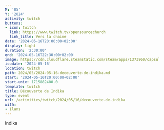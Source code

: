 ```yaml
---
M: '05'
Y: '2024'
activity: twitch
buttons:
- icon: twitch
  link: https://www.twitch.tv/opensourcechurch
  link_title: Vers la chaine
date: '2024-05-16T20:00:00+02:00'
display: light
duration: '2:30:00'
end: '2024-05-16T22:30:00+02:00'
image: https://cdn.cloudflare.steamstatic.com/steam/apps/1373960/capsule_616x353.jpg?t=1715589702
isodate: '2024-05-16'
location: twitch
path: 2024/05/2024-05-16-decouverte-de-indika.md
start: '2024-05-16T20:00:00+02:00'
start-unix: 1715882400.0
template: twitch
title: Découverte de Indika
type: event
url: /activities/twitch/2024/05/16/decouverte-de-indika
with:
- Ilans
---
```

Indika
